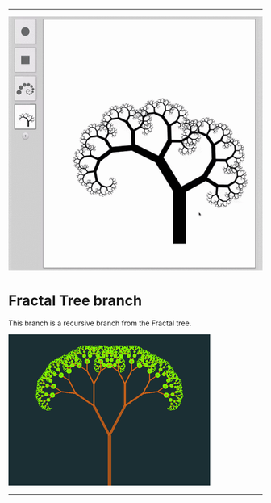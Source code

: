 
***

![RecursiveBranch1.gif](/Fractal-Tree-Branch/RecursiveBranch1.gif)

# Fractal Tree branch

This branch is a recursive branch from the Fractal tree.

![FractalTree1.gif](/Fractal-Tree-Branch/FractalTree1.gif)

***
